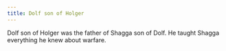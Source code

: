 ```yaml
---
title: Dolf son of Holger
---
```


Dolf son of Holger was the father of Shagga son of Dolf. He taught Shagga everything he knew about warfare.


